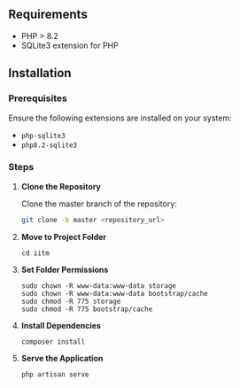 ## Requirements

- PHP > 8.2
- SQLite3 extension for PHP

## Installation

### Prerequisites

Ensure the following extensions are installed on your system:
- `php-sqlite3`
- `php8.2-sqlite3`

### Steps

1. **Clone the Repository**

   Clone the master branch of the repository:
   ```sh
   git clone -b master <repository_url>

2. **Move to Project Folder**

   ```
   cd iitm

3. **Set Folder Permissions**
   ``` 
   sudo chown -R www-data:www-data storage
   sudo chown -R www-data:www-data bootstrap/cache
   sudo chmod -R 775 storage
   sudo chmod -R 775 bootstrap/cache
   
5. **Install Dependencies**
   ```
   composer install

6. **Serve the Application**
   ```
   php artisan serve

